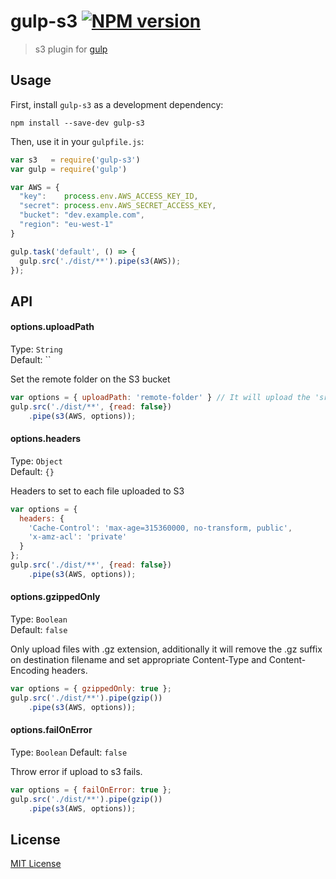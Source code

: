 # gulp-s3 [![NPM version][npm-image]][npm-url]

> s3 plugin for [gulp](https://github.com/wearefractal/gulp)

## Usage

First, install `gulp-s3` as a development dependency:

```shell
npm install --save-dev gulp-s3
```


Then, use it in your `gulpfile.js`:
```javascript
var s3   = require('gulp-s3')
var gulp = require('gulp')

var AWS = {
  "key":    process.env.AWS_ACCESS_KEY_ID,
  "secret": process.env.AWS_SECRET_ACCESS_KEY,
  "bucket": "dev.example.com",
  "region": "eu-west-1"
}

gulp.task('default', () => {
  gulp.src('./dist/**').pipe(s3(AWS));
});
```

## API

#### options.uploadPath

Type: `String`          
Default: ``

Set the remote folder on the S3 bucket

```javascript
var options = { uploadPath: 'remote-folder' } // It will upload the 'src' into '/remote-folder'
gulp.src('./dist/**', {read: false})
    .pipe(s3(AWS, options));
```

#### options.headers

Type: `Object`          
Default: `{}`

Headers to set to each file uploaded to S3

```javascript
var options = { 
  headers: {
    'Cache-Control': 'max-age=315360000, no-transform, public',
    'x-amz-acl': 'private'
  } 
};
gulp.src('./dist/**', {read: false})
    .pipe(s3(AWS, options));
```

#### options.gzippedOnly

Type: `Boolean`          
Default: `false`

Only upload files with .gz extension, additionally it will remove the .gz suffix on destination filename and set appropriate Content-Type and Content-Encoding headers.

```javascript
var options = { gzippedOnly: true };
gulp.src('./dist/**').pipe(gzip())
    .pipe(s3(AWS, options));
```

#### options.failOnError
Type: `Boolean`
Default: `false`

Throw error if upload to s3 fails.

```javascript
var options = { failOnError: true };
gulp.src('./dist/**').pipe(gzip())
    .pipe(s3(AWS, options));
```

## License

[MIT License](http://en.wikipedia.org/wiki/MIT_License)

[npm-url]: https://npmjs.org/package/gulp-s3
[npm-image]: https://badge.fury.io/js/gulp-s3.png
